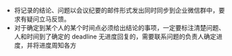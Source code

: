- 将记录的结论、问题以会议纪要的邮件形式发出同时同步到企业微信群中，要求有疑问立马反馈。
- 对于确定到某个人的某个时间点必须给出结论的事项，一定要标注清楚问题、人和时间到了确定的 deadline 无进度回复的，需要联系问题的负责人确定进度，并将进度周知各方
